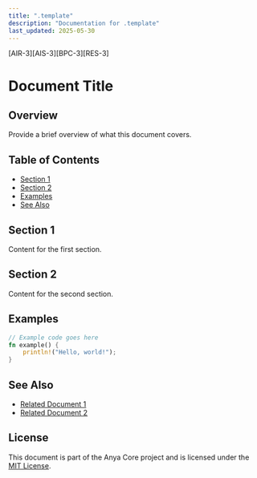 ```yaml
---
title: ".template"
description: "Documentation for .template"
last_updated: 2025-05-30
---
```


[AIR-3][AIS-3][BPC-3][RES-3]

# Document Title

## Overview

Provide a brief overview of what this document covers.

## Table of Contents

- [Section 1](#section-1)
- [Section 2](#section-2)
- [Examples](#examples)
- [See Also](#see-also)

## Section 1

Content for the first section.

## Section 2

Content for the second section.

## Examples

```rust
// Example code goes here
fn example() {
    println!("Hello, world!");
}
```

## See Also

- [Related Document 1](./related1.md)
- [Related Document 2](./related2.md)

## License

This document is part of the Anya Core project and is licensed under the [MIT License](../LICENSE).
